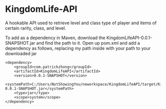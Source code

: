 # KingdomLife-API
A hookable API used to retrieve level and class type of player and items of certain rarity, class, and level.

To add as a dependency in Maven, download the KingdomLifeAPI-0.0.1-SNAPSHOT.jar and find the path to it.
Open up pom.xml and add a dependency as follows, replacing my path inside <systemPath></systemPath> with your path to your downloaded jar
  
  ```
  <dependency>
      <groupId>com.patrickzhong</groupId>
      <artifactId>KingdomLifeAPI</artifactId>
      <version>0.0.1-SNAPSHOT</version>
      <systemPath>C:/Users/NotShowingYou/neworkspace/KingdomLifeAPI/target/KingdomLifeAPI-0.0.1-SNAPSHOT.jar</systemPath>
      <type>jar</type>
      <scope>system</scope>
  </dependency>
  ```
